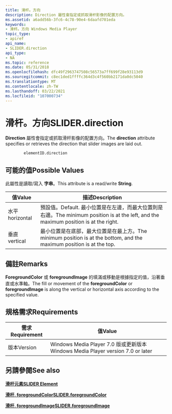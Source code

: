 ```yaml
---
title: 滑杆。方向
description: Direction 屬性會指定或抓取滑杆影像的配置方向。
ms.assetid: a6add56b-3fc6-4c78-90e4-6daafd701eda
keywords:
- 滑杆。方向 Windows Media Player
topic_type:
- apiref
api_name:
- SLIDER.direction
api_type:
- NA
ms.topic: reference
ms.date: 05/31/2018
ms.openlocfilehash: dfc49f2963747508c56573a7ff699f28e93113d9
ms.sourcegitcommit: c8ec1ded1ffffc364d3c4f560bb2171da0dc5040
ms.translationtype: MT
ms.contentlocale: zh-TW
ms.lasthandoff: 03/22/2021
ms.locfileid: "107000734"
---
```

# <a name="sliderdirection"></a><span data-ttu-id="c3dee-104">滑杆。方向</span><span class="sxs-lookup"><span data-stu-id="c3dee-104">SLIDER.direction</span></span>

<span data-ttu-id="c3dee-105">**Direction** 屬性會指定或抓取滑杆影像的配置方向。</span><span class="sxs-lookup"><span data-stu-id="c3dee-105">The **direction** attribute specifies or retrieves the direction that slider images are laid out.</span></span>

``` syntax
        elementID.direction
```

## <a name="possible-values"></a><span data-ttu-id="c3dee-106">可能的值</span><span class="sxs-lookup"><span data-stu-id="c3dee-106">Possible Values</span></span>

<span data-ttu-id="c3dee-107">此屬性是讀取/寫入 **字串**。</span><span class="sxs-lookup"><span data-stu-id="c3dee-107">This attribute is a read/write **String**.</span></span>



| <span data-ttu-id="c3dee-108">值</span><span class="sxs-lookup"><span data-stu-id="c3dee-108">Value</span></span>      | <span data-ttu-id="c3dee-109">描述</span><span class="sxs-lookup"><span data-stu-id="c3dee-109">Description</span></span>                                                                             |
|------------|-----------------------------------------------------------------------------------------|
| <span data-ttu-id="c3dee-110">水平</span><span class="sxs-lookup"><span data-stu-id="c3dee-110">horizontal</span></span> | <span data-ttu-id="c3dee-111">預設值。</span><span class="sxs-lookup"><span data-stu-id="c3dee-111">Default.</span></span> <span data-ttu-id="c3dee-112">最小位置是在左邊，而最大位置則是右邊。</span><span class="sxs-lookup"><span data-stu-id="c3dee-112">The minimum position is at the left, and the maximum position is at the right.</span></span> |
| <span data-ttu-id="c3dee-113">垂直</span><span class="sxs-lookup"><span data-stu-id="c3dee-113">vertical</span></span>   | <span data-ttu-id="c3dee-114">最小位置是在底部，最大位置是在最上方。</span><span class="sxs-lookup"><span data-stu-id="c3dee-114">The minimum position is at the bottom, and the maximum position is at the top.</span></span>          |



 

## <a name="remarks"></a><span data-ttu-id="c3dee-115">備註</span><span class="sxs-lookup"><span data-stu-id="c3dee-115">Remarks</span></span>

<span data-ttu-id="c3dee-116">**ForegroundColor** 或 **foregroundImage** 的填滿或移動是根據指定的值，沿著垂直或水準軸。</span><span class="sxs-lookup"><span data-stu-id="c3dee-116">The fill or movement of the **foregroundColor** or **foregroundImage** is along the vertical or horizontal axis according to the specified value.</span></span>

## <a name="requirements"></a><span data-ttu-id="c3dee-117">規格需求</span><span class="sxs-lookup"><span data-stu-id="c3dee-117">Requirements</span></span>



| <span data-ttu-id="c3dee-118">需求</span><span class="sxs-lookup"><span data-stu-id="c3dee-118">Requirement</span></span> | <span data-ttu-id="c3dee-119">值</span><span class="sxs-lookup"><span data-stu-id="c3dee-119">Value</span></span> |
|--------------------|------------------------------------------------------|
| <span data-ttu-id="c3dee-120">版本</span><span class="sxs-lookup"><span data-stu-id="c3dee-120">Version</span></span><br/> | <span data-ttu-id="c3dee-121">Windows Media Player 7.0 版或更新版本</span><span class="sxs-lookup"><span data-stu-id="c3dee-121">Windows Media Player version 7.0 or later</span></span><br/> |



## <a name="see-also"></a><span data-ttu-id="c3dee-122">另請參閱</span><span class="sxs-lookup"><span data-stu-id="c3dee-122">See also</span></span>

<dl> <dt>

[<span data-ttu-id="c3dee-123">**滑杆元素**</span><span class="sxs-lookup"><span data-stu-id="c3dee-123">**SLIDER Element**</span></span>](slider-element.md)
</dt> <dt>

[<span data-ttu-id="c3dee-124">**滑杆. foregroundColor**</span><span class="sxs-lookup"><span data-stu-id="c3dee-124">**SLIDER.foregroundColor**</span></span>](slider-foregroundcolor.md)
</dt> <dt>

[<span data-ttu-id="c3dee-125">**滑杆. foregroundImage**</span><span class="sxs-lookup"><span data-stu-id="c3dee-125">**SLIDER.foregroundImage**</span></span>](slider-foregroundimage.md)
</dt> </dl>

 

 






